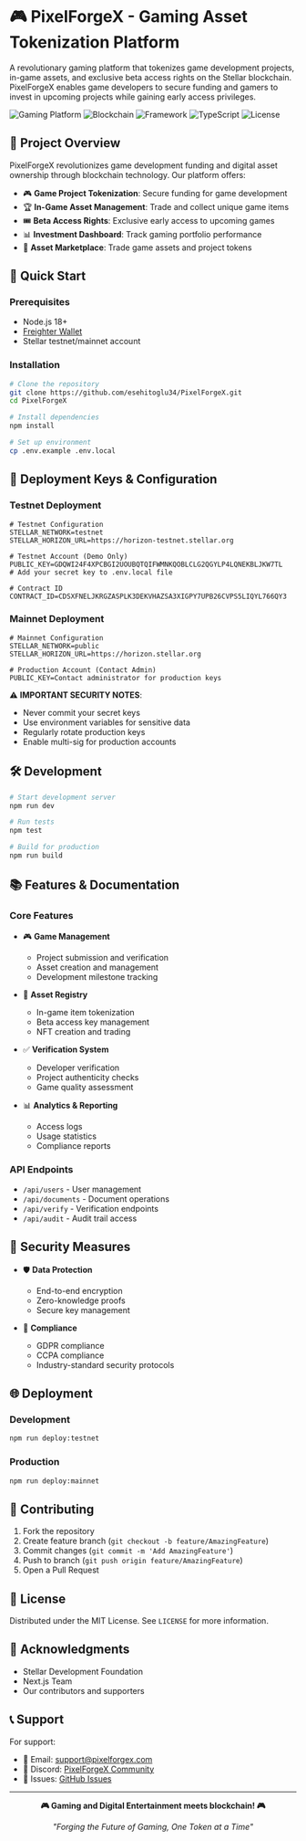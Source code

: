 # 🎮 PixelForgeX - Gaming Asset Tokenization Platform

A revolutionary gaming platform that tokenizes game development projects, in-game assets, and exclusive beta access rights on the Stellar blockchain. PixelForgeX enables game developers to secure funding and gamers to invest in upcoming projects while gaining early access privileges.

![Gaming Platform](https://img.shields.io/badge/Platform-Gaming_Assets-blue)
![Blockchain](https://img.shields.io/badge/Blockchain-Stellar-brightgreen)
![Framework](https://img.shields.io/badge/Framework-Next.js_15-black)
![TypeScript](https://img.shields.io/badge/Language-TypeScript-blue)
![License](https://img.shields.io/badge/License-MIT-green)

## 🎯 Project Overview

PixelForgeX revolutionizes game development funding and digital asset ownership through blockchain technology. Our platform offers:

- 🎮 **Game Project Tokenization**: Secure funding for game development
- 🏆 **In-Game Asset Management**: Trade and collect unique game items
- 🎟️ **Beta Access Rights**: Exclusive early access to upcoming games
- 📊 **Investment Dashboard**: Track gaming portfolio performance
- 💎 **Asset Marketplace**: Trade game assets and project tokens

## 🚀 Quick Start

### Prerequisites
- Node.js 18+
- [Freighter Wallet](https://freighter.app/)
- Stellar testnet/mainnet account

### Installation
```bash
# Clone the repository
git clone https://github.com/esehitoglu34/PixelForgeX.git
cd PixelForgeX

# Install dependencies
npm install

# Set up environment
cp .env.example .env.local
```

## 🔑 Deployment Keys & Configuration

### Testnet Deployment
```env
# Testnet Configuration
STELLAR_NETWORK=testnet
STELLAR_HORIZON_URL=https://horizon-testnet.stellar.org

# Testnet Account (Demo Only)
PUBLIC_KEY=GDQWI24F4XPCBGI2UOUBQTQIFWMNKQOBLCLG2QGYLP4LQNEKBLJKW7TL
# Add your secret key to .env.local file

# Contract ID
CONTRACT_ID=CDSXFNELJKRGZASPLK3DEKVHAZSA3XIGPY7UPB26CVPS5LIQYL766QY3
```

### Mainnet Deployment
```env
# Mainnet Configuration
STELLAR_NETWORK=public
STELLAR_HORIZON_URL=https://horizon.stellar.org

# Production Account (Contact Admin)
PUBLIC_KEY=Contact administrator for production keys
```

⚠️ **IMPORTANT SECURITY NOTES**:
- Never commit your secret keys
- Use environment variables for sensitive data
- Regularly rotate production keys
- Enable multi-sig for production accounts

## 🛠️ Development

```bash
# Start development server
npm run dev

# Run tests
npm test

# Build for production
npm run build
```

## 📚 Features & Documentation

### Core Features
- 🎮 **Game Management**
  - Project submission and verification
  - Asset creation and management
  - Development milestone tracking

- 💎 **Asset Registry**
  - In-game item tokenization
  - Beta access key management
  - NFT creation and trading

- ✅ **Verification System**
  - Developer verification
  - Project authenticity checks
  - Game quality assessment

- 📊 **Analytics & Reporting**
  - Access logs
  - Usage statistics
  - Compliance reports

### API Endpoints
- `/api/users` - User management
- `/api/documents` - Document operations
- `/api/verify` - Verification endpoints
- `/api/audit` - Audit trail access

## 🔐 Security Measures

- 🛡️ **Data Protection**
  - End-to-end encryption
  - Zero-knowledge proofs
  - Secure key management

- 📜 **Compliance**
  - GDPR compliance
  - CCPA compliance
  - Industry-standard security protocols

## 🌐 Deployment

### Development
```bash
npm run deploy:testnet
```

### Production
```bash
npm run deploy:mainnet
```

## 🤝 Contributing

1. Fork the repository
2. Create feature branch (`git checkout -b feature/AmazingFeature`)
3. Commit changes (`git commit -m 'Add AmazingFeature'`)
4. Push to branch (`git push origin feature/AmazingFeature`)
5. Open a Pull Request

## 📝 License

Distributed under the MIT License. See `LICENSE` for more information.

## 🙏 Acknowledgments

- Stellar Development Foundation
- Next.js Team
- Our contributors and supporters

## 📞 Support

For support:
- 📧 Email: support@pixelforgex.com
- 💬 Discord: [PixelForgeX Community](https://discord.gg/pixelforgex)
- 🐛 Issues: [GitHub Issues](https://github.com/esehitoglu34/PixelForgeX/issues)

---

<div align="center">

**🎮 Gaming and Digital Entertainment meets blockchain! 🎮**

*"Forging the Future of Gaming, One Token at a Time"*

</div>